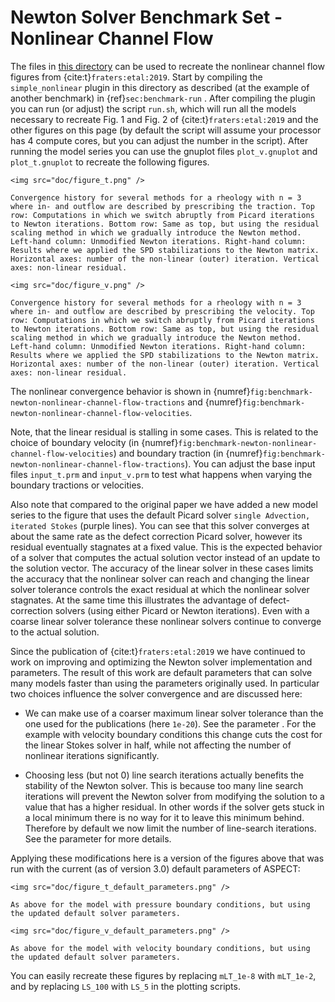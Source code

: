 # Newton Solver Benchmark Set - Nonlinear Channel Flow

The files in [this directory](https://github.com/geodynamics/aspect/tree/main/benchmarks/newton_solver_benchmark_set/nonlinear_channel_flow)
can be used to recreate the nonlinear channel flow figures from
{cite:t}`fraters:etal:2019`.
Start by compiling the `simple_nonlinear` plugin in this directory as described (at the example of another benchmark)
in {ref}`sec:benchmark-run` .
After compiling the plugin you can run (or adjust) the script `run.sh`, which will run all the models necessary
to recreate Fig. 1 and Fig. 2 of {cite:t}`fraters:etal:2019` and the other figures on this page
(by default the script will assume your processor has 4 compute cores, but you can adjust the number in the script).
After running the model series you can use the gnuplot files `plot_v.gnuplot` and `plot_t.gnuplot` to recreate the following figures.

```{figure-md} fig:benchmark-newton-nonlinear-channel-flow-tractions
<img src="doc/figure_t.png" />

Convergence history for several methods for a rheology with n = 3 where in- and outflow are described by prescribing the traction. Top row: Computations in which we switch abruptly from Picard iterations to Newton iterations. Bottom row: Same as top, but using the residual scaling method in which we gradually introduce the Newton method. Left-hand column: Unmodified Newton iterations. Right-hand column: Results where we applied the SPD stabilizations to the Newton matrix. Horizontal axes: number of the non-linear (outer) iteration. Vertical axes: non-linear residual.
```

```{figure-md} fig:benchmark-newton-nonlinear-channel-flow-velocities
<img src="doc/figure_v.png" />

Convergence history for several methods for a rheology with n = 3 where in- and outflow are described by prescribing the velocity. Top row: Computations in which we switch abruptly from Picard iterations to Newton iterations. Bottom row: Same as top, but using the residual scaling method in which we gradually introduce the Newton method. Left-hand column: Unmodified Newton iterations. Right-hand column: Results where we applied the SPD stabilizations to the Newton matrix. Horizontal axes: number of the non-linear (outer) iteration. Vertical axes: non-linear residual.
```

The nonlinear convergence behavior is shown in {numref}`fig:benchmark-newton-nonlinear-channel-flow-tractions` and {numref}`fig:benchmark-newton-nonlinear-channel-flow-velocities`.

Note, that the linear residual is stalling in some cases. This is related to the choice of boundary velocity (in {numref}`fig:benchmark-newton-nonlinear-channel-flow-velocities`)
and boundary traction (in {numref}`fig:benchmark-newton-nonlinear-channel-flow-tractions`). You can adjust the base input files `input_t.prm` and `input_v.prm` to
test what happens when varying the boundary tractions or velocities.

Also note that compared to the original paper we have added a new model series to the figure that uses the default Picard solver `single Advection, iterated Stokes` (purple lines). You can see that this solver converges at about the same rate as the defect correction Picard solver, however its residual eventually stagnates at a fixed value. This is the expected behavior of a solver that computes the actual solution vector instead of an update to the solution vector. The accuracy of the linear solver in these cases limits the accuracy that the nonlinear solver can reach and changing the linear solver tolerance controls the exact residual at which the nonlinear solver stagnates. At the same time this illustrates the advantage of defect-correction solvers (using either Picard or Newton iterations). Even with a coarse linear solver tolerance these nonlinear solvers continue to converge to the actual solution.

Since the publication of {cite:t}`fraters:etal:2019` we have continued to work on improving and optimizing the Newton solver implementation and parameters. The result of this work are default parameters that can solve many models faster than using the parameters originally used. In particular two choices influence the solver convergence and are discussed here:

- We can make use of a coarser maximum linear solver tolerance than the one used for the publications (here `1e-20`). See the parameter [](parameters:Solver_20parameters/Newton_20solver_20parameters/Maximum_20linear_20Stokes_20solver_20tolerance). For the example with velocity boundary conditions this change cuts the cost for the linear Stokes solver in half, while not affecting the number of nonlinear iterations significantly.

- Choosing less (but not 0) line search iterations actually benefits the stability of the Newton solver. This is because too many line search iterations will prevent the Newton solver from modifying the solution to a value that has a higher residual. In other words if the solver gets stuck in a local minimum there is no way for it to leave this minimum behind. Therefore by default we now limit the number of line-search iterations. See the parameter [](parameters:Solver_20parameters/Newton_20solver_20parameters/Max_20Newton_20line_20search_20iterations) for more details.

Applying these modifications here is a version of the figures above that was run with the current (as of version 3.0) default parameters of ASPECT:

```{figure-md} fig:benchmark-newton-nonlinear-channel-flow-tractions-default-parameters
<img src="doc/figure_t_default_parameters.png" />

As above for the model with pressure boundary conditions, but using the updated default solver parameters.
```

```{figure-md} fig:benchmark-newton-nonlinear-channel-flow-velocities-default-parameters
<img src="doc/figure_v_default_parameters.png" />

As above for the model with velocity boundary conditions, but using the updated default solver parameters.
```

You can easily recreate these figures by replacing `mLT_1e-8` with `mLT_1e-2`, and by replacing `LS_100` with `LS_5` in the plotting scripts.
